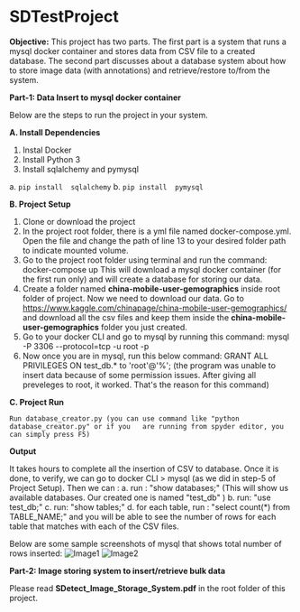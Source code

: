 # SDTestProject

**Objective:**
This project has two parts. The first part is a system that runs a mysql docker container and stores data from CSV file to a created database. The second part discusses about a database system about how to store image data (with annotations) and retrieve/restore to/from the system.

**Part-1: Data Insert to mysql docker container**

Below are the steps to run the project in your system.

**A. Install Dependencies**

1. Instal Docker
2. Install Python 3
3.  Install sqlalchemy and pymysql

a. `pip install  sqlalchemy`
b. `pip install  pymysql`

**B. Project Setup**
1. Clone or download the project
2. In the project root folder, there is a yml file named docker-compose.yml. Open the file and change the path of line 13 to your desired folder path to indicate mounted volume.
3. Go to the project root folder using terminal and run the command: 
docker-compose up
This will download a mysql docker container (for the first run only) and will create a database for storing our data.
4. Create a folder named **china-mobile-user-gemographics** inside root folder of project. Now we need to download our data. Go to https://www.kaggle.com/chinapage/china-mobile-user-gemographics/  and download all the csv files and keep them inside the **china-mobile-user-gemographics** folder you just created.
5. Go to your docker CLI and go to mysql by running this command:
mysql -P 3306 --protocol=tcp -u root -p
6. Now once you are in mysql, run this below command:
GRANT ALL PRIVILEGES ON test_db.* to 'root'@'%';
(the program was unable to insert data because of some permission issues. After giving all preveleges to root, it worked. That's the reason for this command)

**C. Project Run**

	Run database_creator.py (you can use command like "python  database_creator.py" or if you 	are running from spyder editor, you can simply press F5)

**Output**

It takes hours to complete all the insertion of CSV to database. Once it is done, to verify, we can go to docker CLI > mysql (as we did in step-5 of Project Setup). Then we can :
a. run :  "show databases;" (This will show us available databases. Our created one is named "test_db" )
b. run: "use test_db;"
c. run: "show tables;"
d. for each table, run : "select count(*) from TABLE_NAME;" and you will be able to see the number of rows for each table that matches with each of the CSV files.

Below are some sample screenshots of mysql that shows total number of rows inserted:
![Image1](https://github.com/SadiHassan/SDTestProject/tree/master/img/1.png)
![Image2](https://github.com/SadiHassan/SDTestProject/tree/master/img/2.png)

**Part-2: Image storing system to insert/retrieve bulk data**

Please read  **SDetect_Image_Storage_System.pdf** in the root folder of this project.
